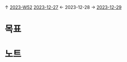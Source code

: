 
↑ [2023-W52](2023-W52.md)
[2023-12-27](2023-12-27.md) ← 2023-12-28 → [2023-12-29](2023-12-29.md)


# 목표



# 노트




